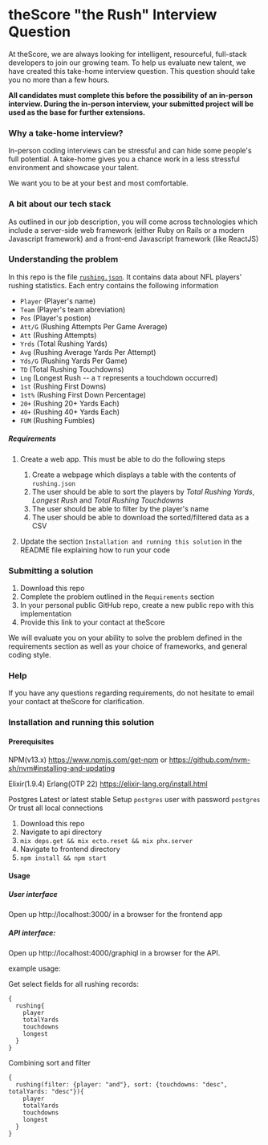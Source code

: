 # theScore "the Rush" Interview Question
At theScore, we are always looking for intelligent, resourceful, full-stack developers to join our growing team. To help us evaluate new talent, we have created this take-home interview question. This question should take you no more than a few hours.

**All candidates must complete this before the possibility of an in-person interview. During the in-person interview, your submitted project will be used as the base for further extensions.**

### Why a take-home interview?
In-person coding interviews can be stressful and can hide some people's full potential. A take-home gives you a chance work in a less stressful environment and showcase your talent.

We want you to be at your best and most comfortable.

### A bit about our tech stack
As outlined in our job description, you will come across technologies which include a server-side web framework (either Ruby on Rails or a modern Javascript framework) and a front-end Javascript framework (like ReactJS)

### Understanding the problem
In this repo is the file [`rushing.json`](/rushing.json). It contains data about NFL players' rushing statistics. Each entry contains the following information
* `Player` (Player's name)
* `Team` (Player's team abreviation)
* `Pos` (Player's postion)
* `Att/G` (Rushing Attempts Per Game Average)
* `Att` (Rushing Attempts)
* `Yrds` (Total Rushing Yards)
* `Avg` (Rushing Average Yards Per Attempt)
* `Yds/G` (Rushing Yards Per Game)
* `TD` (Total Rushing Touchdowns)
* `Lng` (Longest Rush -- a `T` represents a touchdown occurred)
* `1st` (Rushing First Downs)
* `1st%` (Rushing First Down Percentage)
* `20+` (Rushing 20+ Yards Each)
* `40+` (Rushing 40+ Yards Each)
* `FUM` (Rushing Fumbles)

##### Requirements
1. Create a web app. This must be able to do the following steps
    1. Create a webpage which displays a table with the contents of `rushing.json`
    2. The user should be able to sort the players by _Total Rushing Yards_, _Longest Rush_ and _Total Rushing Touchdowns_
    3. The user should be able to filter by the player's name
    4. The user should be able to download the sorted/filtered data as a CSV

2. Update the section `Installation and running this solution` in the README file explaining how to run your code

### Submitting a solution
1. Download this repo
2. Complete the problem outlined in the `Requirements` section
3. In your personal public GitHub repo, create a new public repo with this implementation
4. Provide this link to your contact at theScore

We will evaluate you on your ability to solve the problem defined in the requirements section as well as your choice of frameworks, and general coding style.

### Help
If you have any questions regarding requirements, do not hesitate to email your contact at theScore for clarification.

### Installation and running this solution

#### Prerequisites

NPM(v13.x)
https://www.npmjs.com/get-npm 
or 
https://github.com/nvm-sh/nvm#installing-and-updating

Elixir(1.9.4)
Erlang(OTP 22)
https://elixir-lang.org/install.html

Postgres
Latest or latest stable
Setup `postgres` user with password `postgres`
Or trust all local connections


1. Download this repo
2. Navigate to api directory
3. `mix deps.get && mix ecto.reset && mix phx.server`
4. Navigate to frontend directory
5. `npm install && npm start`

#### Usage

##### User interface
Open up http://localhost:3000/ in a browser for the frontend app


##### API interface:
Open up http://localhost:4000/graphiql in a browser for the API.


example usage:

Get select fields for all rushing records:
```
{
  rushing{
    player
    totalYards
    touchdowns
    longest
  }
}
```

Combining sort and filter
```
{
  rushing(filter: {player: "and"}, sort: {touchdowns: "desc", totalYards: "desc"}){
    player
    totalYards
    touchdowns
    longest
  }
}
```
